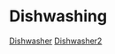 # Dishwashing

[Dishwasher](https://www.youtube.com/watch?v=_rBO8neWw04)
[Dishwasher2](https://www.youtube.com/watch?v=Ll6-eGDpimU)
